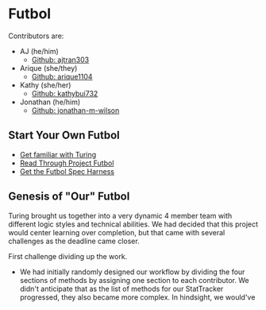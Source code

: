 # Futbol
Contributors are:
- AJ (he/him)
  - [Github: ajtran303](https://github.com/ajtran303)
- Arique (she/they)
  - [Github: arique1104](https://github.com/arique1104)
- Kathy (she/her)
  - [Github: kathybui732](https://github.com/Kathybui732)
- Jonathan (he/him)
  - [Github: jonathan-m-wilson](https://github.com/jonathan-m-wilson)

## Start Your Own Futbol
- [Get familiar with Turing](https://turing.io/)
- [Read Through Project Futbol](https://backend.turing.io/module1/projects/futbol/)
- [Get the Futbol Spec Harness](https://github.com/turingschool-examples/futbol_spec_harness)

## Genesis of "Our" Futbol
Turing brought us together into a very dynamic 4 member team with different logic styles and technical abilities.  We had decided that this project would center learning over completion, but that came with several challenges as the deadline came closer.

First challenge dividing up the work.
- We had initially randomly designed our workflow by dividing the four sections of methods by assigning one section to each contributor.  We didn't anticipate that as the list of methods for our StatTracker progressed, they also became more complex.  In hindsight, we would've
